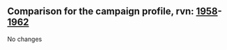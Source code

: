 ## Comparison for the campaign profile, rvn: [1958](https://github.com/PRO100KatYT/FortniteProfileRevisions/tree/main/profiles/campaign/1958%20campaign.json)-[1962](https://github.com/PRO100KatYT/FortniteProfileRevisions/tree/main/profiles/campaign/1962%20campaign.json)

No changes
